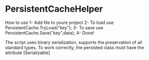 # PersistentCacheHelper

How to use
1- Add file to youre project
2- To load use PersistentCache.TryLoad<T>("key");
3- To save use PersistentCache.Save<T>("key",data);
4- Done!
  
  The script uses binary serialization, supports the preservation of all standard types.
To work correctly, the persisted class must have the attribute [Serializable]

